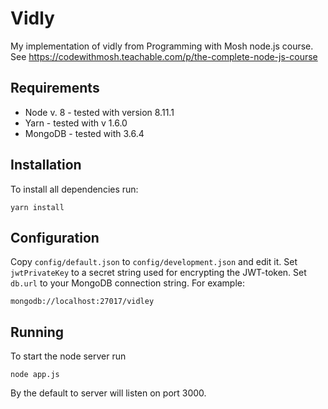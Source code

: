 # Vidly
My implementation of vidly from Programming with Mosh node.js course.
See https://codewithmosh.teachable.com/p/the-complete-node-js-course

## Requirements
* Node v. 8 - tested with version 8.11.1
* Yarn - tested with v 1.6.0
* MongoDB - tested with 3.6.4

## Installation
To install all dependencies run:

```
yarn install
```

## Configuration
Copy ```config/default.json``` to ```config/development.json``` and edit it.
Set ```jwtPrivateKey``` to a secret string used for encrypting the JWT-token.
Set ```db.url``` to your MongoDB connection string. For example:

```
mongodb://localhost:27017/vidley
```

## Running
To start the node server run

```
node app.js
```

By the default to server will listen on port 3000.
